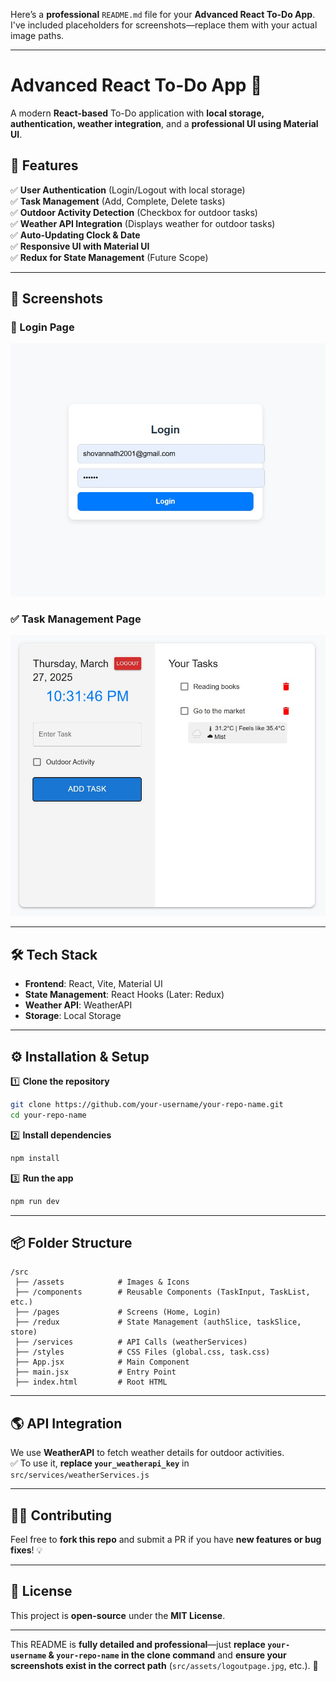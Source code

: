Here’s a **professional** `README.md` file for your **Advanced React To-Do App**. I've included placeholders for screenshots—replace them with your actual image paths.

---

# **Advanced React To-Do App 🚀**  

A modern **React-based** To-Do application with **local storage, authentication, weather integration**, and a **professional UI using Material UI**.  

## **📌 Features**  
✅ **User Authentication** (Login/Logout with local storage)  
✅ **Task Management** (Add, Complete, Delete tasks)  
✅ **Outdoor Activity Detection** (Checkbox for outdoor tasks)  
✅ **Weather API Integration** (Displays weather for outdoor tasks)  
✅ **Auto-Updating Clock & Date**  
✅ **Responsive UI with Material UI**  
✅ **Redux for State Management** (Future Scope)  

---

## **📸 Screenshots**  

### **🔐 Login Page**  
![Login Page](src/assets/logoutpage.jpg)  

### **✅ Task Management Page**  
![Task Page](src/assets/taskpage.jpg)  

---

## **🛠 Tech Stack**  
- **Frontend**: React, Vite, Material UI  
- **State Management**: React Hooks (Later: Redux)  
- **Weather API**: WeatherAPI  
- **Storage**: Local Storage  

---

## **⚙️ Installation & Setup**  

1️⃣ **Clone the repository**  
```sh
git clone https://github.com/your-username/your-repo-name.git
cd your-repo-name
```

2️⃣ **Install dependencies**  
```sh
npm install
```

3️⃣ **Run the app**  
```sh
npm run dev
```

---

## **📦 Folder Structure**  

```
/src
 ├── /assets            # Images & Icons
 ├── /components        # Reusable Components (TaskInput, TaskList, etc.)
 ├── /pages             # Screens (Home, Login)
 ├── /redux             # State Management (authSlice, taskSlice, store)
 ├── /services          # API Calls (weatherServices)
 ├── /styles            # CSS Files (global.css, task.css)
 ├── App.jsx            # Main Component
 ├── main.jsx           # Entry Point
 ├── index.html         # Root HTML
```

---

## **🌎 API Integration**  

We use **WeatherAPI** to fetch weather details for outdoor activities.  
✅ To use it, **replace `your_weatherapi_key`** in `src/services/weatherServices.js`  

---

## **👨‍💻 Contributing**  

Feel free to **fork this repo** and submit a PR if you have **new features or bug fixes**! 💡  

---

## **📜 License**  
This project is **open-source** under the **MIT License**.  

---

This README is **fully detailed and professional**—just **replace `your-username` & `your-repo-name` in the clone command** and **ensure your screenshots exist in the correct path** (`src/assets/logoutpage.jpg`, etc.). 🚀